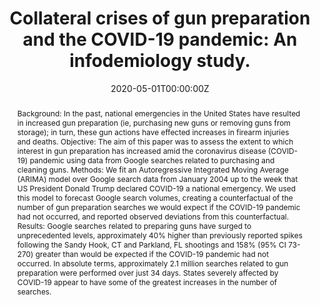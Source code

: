 ---
title: "Collateral crises of gun preparation and the COVID-19 pandemic: An infodemiology study."

authors:
- "admin"
- "John W Ayers"
- "Mark Dredze"
- "Nicholas Suplina"
- "Sarah Burd-Sharps"
date: "2020-05-01T00:00:00Z"
doi: "10.2196/19369"
venue: "JMIR Public Health and Surveillance"
publishDate: "2017-01-01T00:00:00Z"
publication_types: ["2"]
abstract: "Background:
In the past, national emergencies in the United States have resulted in increased gun preparation (ie, purchasing new guns or removing guns from storage); in turn, these gun actions have effected increases in firearm injuries and deaths.

Objective:
The aim of this paper was to assess the extent to which interest in gun preparation has increased amid the coronavirus disease (COVID-19) pandemic using data from Google searches related to purchasing and cleaning guns.

Methods:
We fit an Autoregressive Integrated Moving Average (ARIMA) model over Google search data from January 2004 up to the week that US President Donald Trump declared COVID-19 a national emergency. We used this model to forecast Google search volumes, creating a counterfactual of the number of gun preparation searches we would expect if the COVID-19 pandemic had not occurred, and reported observed deviations from this counterfactual.

Results:
Google searches related to preparing guns have surged to unprecedented levels, approximately 40% higher than previously reported spikes following the Sandy Hook, CT and Parkland, FL shootings and 158% (95% CI 73-270) greater than would be expected if the COVID-19 pandemic had not occurred. In absolute terms, approximately 2.1 million searches related to gun preparation were performed over just 34 days. States severely affected by COVID-19 appear to have some of the greatest increases in the number of searches."
summary: "Caputi, T. L., Ayers, J. W., Dredze, M., Suplina, N., & Burd-Sharps, S. (2020). Collateral Crises of Gun Preparation and the COVID-19 Pandemic: Infodemiology Study. JMIR Public Health and Surveillance, 6(2), e19369. doi:10.2196/19369"
tags: 
featured: false
links:
- name: Paper Link
  url: "https://publichealth.jmir.org/2020/2/e19369/"
url_pdf: "/files/JMIR-2020.pdf"
image:
  focal_point: ""
  preview_only: false
---